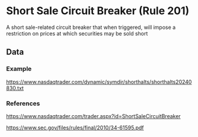 # Short Sale Circuit Breaker (Rule 201)

A short sale-related circuit breaker that when triggered, will impose a restriction on prices at which securities may be sold short


## Data

### Example 
https://www.nasdaqtrader.com/dynamic/symdir/shorthalts/shorthalts20240830.txt

### References
https://www.nasdaqtrader.com/trader.aspx?id=ShortSaleCircuitBreaker

https://www.sec.gov/files/rules/final/2010/34-61595.pdf